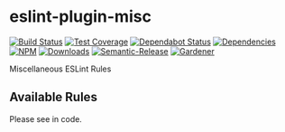 # eslint-plugin-misc

[![Build Status](https://circleci.com/gh/blackflux/eslint-plugin-misc.png?style=shield)](https://circleci.com/gh/blackflux/eslint-plugin-misc)
[![Test Coverage](https://img.shields.io/coveralls/blackflux/eslint-plugin-misc/master.svg)](https://coveralls.io/github/blackflux/eslint-plugin-misc?branch=master)
[![Dependabot Status](https://api.dependabot.com/badges/status?host=github&repo=blackflux/eslint-plugin-misc)](https://dependabot.com)
[![Dependencies](https://david-dm.org/blackflux/eslint-plugin-misc/status.svg)](https://david-dm.org/blackflux/eslint-plugin-misc)
[![NPM](https://img.shields.io/npm/v/eslint-plugin-misc.svg)](https://www.npmjs.com/package/eslint-plugin-misc)
[![Downloads](https://img.shields.io/npm/dt/eslint-plugin-misc.svg)](https://www.npmjs.com/package/eslint-plugin-misc)
[![Semantic-Release](https://github.com/blackflux/js-gardener/blob/master/assets/icons/semver.svg)](https://github.com/semantic-release/semantic-release)
[![Gardener](https://github.com/blackflux/js-gardener/blob/master/assets/badge.svg)](https://github.com/blackflux/js-gardener)

Miscellaneous ESLint Rules

## Available Rules

Please see in code.
